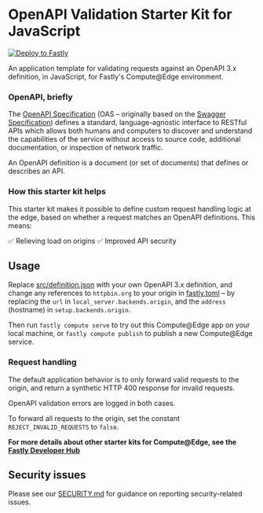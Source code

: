 # OpenAPI Validation Starter Kit for JavaScript

[![Deploy to Fastly](https://deploy.edgecompute.app/button)](https://deploy.edgecompute.app/deploy)

An application template for validating requests against an OpenAPI 3.x definition, in JavaScript, for Fastly's Compute@Edge environment. 

### OpenAPI, briefly

The [OpenAPI Specification](https://spec.openapis.org/oas/latest.html) (OAS – originally based on the [Swagger Specification](https://swagger.io/specification/)) defines a standard, language-agnostic interface to RESTful APIs which allows both humans and computers to discover and understand the capabilities of the service without access to source code, additional documentation, or inspection of network traffic.

An OpenAPI definition is a document (or set of documents) that defines or describes an API.

### How this starter kit helps

This starter kit makes it possible to define custom request handling logic at the edge, based on whether a request matches an OpenAPI definitions. This means:

✅ Relieving load on origins 
✅ Improved API security

## Usage

Replace [src/definition.json](./src/definition.json) with your own OpenAPI 3.x definition, and change any references to `httpbin.org` to your origin in [fastly.toml](./fastly.toml) – by replacing the `url` in `local_server.backends.origin`, and the `address` (hostname) in `setup.backends.origin`.

Then run `fastly compute serve` to try out this Compute@Edge app on your local machine, or `fastly compute publish` to publish a new Compute@Edge service.

### Request handling

The default application behavior is to only forward valid requests to the origin, and return a synthetic HTTP 400 response for invalid requests.

OpenAPI validation errors are logged in both cases.

To forward all requests to the origin, set the constant `REJECT_INVALID_REQUESTS` to `false`.

**For more details about other starter kits for Compute@Edge, see the [Fastly Developer Hub](https://developer.fastly.com/solutions/starters)**

## Security issues

Please see our [SECURITY.md](SECURITY.md) for guidance on reporting security-related issues.
